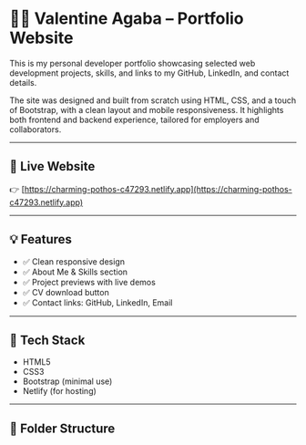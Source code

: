# 🧑‍💻 Valentine Agaba – Portfolio Website

This is my personal developer portfolio showcasing selected web development projects, skills, and links to my GitHub, LinkedIn, and contact details.

The site was designed and built from scratch using HTML, CSS, and a touch of Bootstrap, with a clean layout and mobile responsiveness. It highlights both frontend and backend experience, tailored for employers and collaborators.

---

## 🚀 Live Website

👉 [https://charming-pothos-c47293.netlify.app](https://charming-pothos-c47293.netlify.app)

---

## 💡 Features

- ✅ Clean responsive design
- ✅ About Me & Skills section
- ✅ Project previews with live demos
- ✅ CV download button
- ✅ Contact links: GitHub, LinkedIn, Email

---

## 🧱 Tech Stack

- HTML5  
- CSS3  
- Bootstrap (minimal use)  
- Netlify (for hosting)

---

## 📁 Folder Structure

